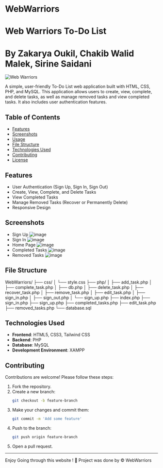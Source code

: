 # WebWarriors
# Web Warriors To-Do List
# By Zakarya Oukil, Chakib Walid Malek, Sirine Saidani



![Web Warriors](https://img.shields.io/badge/WebWarriors-ToDoList-blueviolet)

A simple, user-friendly To-Do List web application built with HTML, CSS, PHP, and MySQL. This application allows users to create, view, complete, and delete tasks, as well as manage removed tasks and view completed tasks. It also includes user authentication features.

## Table of Contents

- [Features](#features)
- [Screenshots](#screenshots)
- [Usage](#usage)
- [File Structure](#file-structure)
- [Technologies Used](#technologies-used)
- [Contributing](#contributing)
- [License](#license)

## Features

- User Authentication (Sign Up, Sign In, Sign Out)
- Create, View, Complete, and Delete Tasks
- View Completed Tasks
- Manage Removed Tasks (Recover or Permanently Delete)
- Responsive Design

## Screenshots

- Sign Up
![image](https://github.com/Za-Kreative/WebWarriors/assets/126286464/302366a4-679f-4119-a9d6-fa0020a13ed8)
- Sign In
![image](https://github.com/Za-Kreative/WebWarriors/assets/126286464/65f1e397-dbdc-4058-9f68-8aae724942f5)
- Home Page
![image](https://github.com/Za-Kreative/WebWarriors/assets/126286464/e5485362-0f74-4dff-8dd4-6010de9eec0f)
- Completed Tasks
![image](https://github.com/Za-Kreative/WebWarriors/assets/126286464/d3fdc1b0-7fb2-4967-97a9-da3bfa34c93d)
- Removed Tasks
![image](https://github.com/Za-Kreative/WebWarriors/assets/126286464/0699e4b4-59b9-43b5-8088-cc439bed9294)


## File Structure

WebWarriors/
├── css/
│ └── style.css
├── php/
│ ├── add_task.php
│ ├── complete_task.php
│ ├── db.php
│ ├── delete_task.php
│ ├── recover_task.php
│ ├── remove_task.php
│ ├── edit_task.php
│ ├── sign_in.php
│ ├── sign_out.php
│ └── sign_up.php
├── index.php
├── sign_in.php
├── sign_up.php
├── completed_tasks.php
├── edit_task.php
├── removed_tasks.php
└── database.sql

## Technologies Used

- **Frontend**: HTML5, CSS3, Tailwind CSS
- **Backend**: PHP
- **Database**: MySQL
- **Development Environment**: XAMPP

## Contributing

Contributions are welcome! Please follow these steps:

1. Fork the repository.
2. Create a new branch:
    ```bash
    git checkout -b feature-branch
    ```
3. Make your changes and commit them:
    ```bash
    git commit -m 'Add some feature'
    ```
4. Push to the branch:
    ```bash
    git push origin feature-branch
    ```
5. Open a pull request.

---

Enjoy Going through this website ! 🚀
Project was done by © WebWarriors
